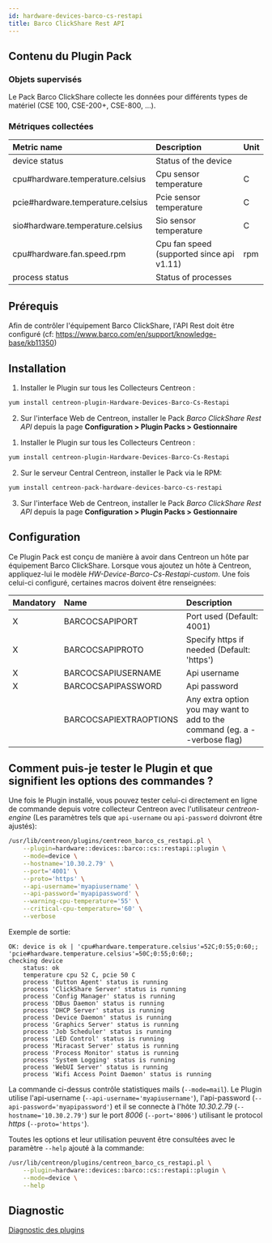 ```yaml
---
id: hardware-devices-barco-cs-restapi
title: Barco ClickShare Rest API
---
```


## Contenu du Plugin Pack

### Objets supervisés

Le Pack Barco ClickShare collecte les données pour différents types de matériel (CSE 100, CSE-200+, CSE-800, ...).

### Métriques collectées

<!--DOCUSAURUS_CODE_TABS-->

<!--Device-->

| Metric name                       | Description                               | Unit |
| :-------------------------------- | :---------------------------------------- | :--- |
| device status                     | Status of the device                      |      |
| cpu#hardware.temperature.celsius  | Cpu sensor temperature                    | C    |
| pcie#hardware.temperature.celsius | Pcie sensor temperature                   | C    |
| sio#hardware.temperature.celsius  | Sio sensor temperature                    | C    |
| cpu#hardware.fan.speed.rpm        | Cpu fan speed (supported since api v1.11) | rpm  |
| process status                    | Status of processes                       |      |

<!--END_DOCUSAURUS_CODE_TABS-->

## Prérequis

Afin de contrôler l'équipement Barco ClickShare, l'API Rest doit être configuré (cf: https://www.barco.com/en/support/knowledge-base/kb11350)

## Installation

<!--DOCUSAURUS_CODE_TABS-->

<!--Online IMP Licence & IT-100 Editions-->

1. Installer le Plugin sur tous les Collecteurs Centreon :

```bash
yum install centreon-plugin-Hardware-Devices-Barco-Cs-Restapi
```

2. Sur l'interface Web de Centreon, installer le Pack *Barco ClickShare Rest API* depuis la page **Configuration > Plugin Packs > Gestionnaire**

<!--Offline IMP License-->

1. Installer le Plugin sur tous les Collecteurs Centreon :

```bash
yum install centreon-plugin-Hardware-Devices-Barco-Cs-Restapi
```

2. Sur le serveur Central Centreon, installer le Pack via le RPM:

```bash
yum install centreon-pack-hardware-devices-barco-cs-restapi
```

3. Sur l'interface Web de Centreon, installer le Pack *Barco ClickShare Rest API* depuis la page **Configuration > Plugin Packs > Gestionnaire**

<!--END_DOCUSAURUS_CODE_TABS-->

## Configuration

Ce Plugin Pack est conçu de manière à avoir dans Centreon un hôte par équipement Barco ClickShare.
Lorsque vous ajoutez un hôte à Centreon, appliquez-lui le modèle *HW-Device-Barco-Cs-Restapi-custom*. 
Une fois celui-ci configuré, certaines macros doivent être renseignées:

| Mandatory | Name                   | Description                                                                |
| :-------- | :--------------------- | :------------------------------------------------------------------------- |
| X         | BARCOCSAPIPORT         | Port used (Default: 4001)                                                  |
| X         | BARCOCSAPIPROTO        | Specify https if needed (Default: 'https')                                 |
| X         | BARCOCSAPIUSERNAME     | Api username                                                               |
| X         | BARCOCSAPIPASSWORD     | Api password                                                               |
|           | BARCOCSAPIEXTRAOPTIONS | Any extra option you may want to add to the command (eg. a --verbose flag) |

## Comment puis-je tester le Plugin et que signifient les options des commandes ?

Une fois le Plugin installé, vous pouvez tester celui-ci directement en ligne de commande depuis votre collecteur Centreon avec l'utilisateur *centreon-engine*
(Les paramètres tels que ```api-username``` ou ```api-password``` doivront être ajustés):

```bash
/usr/lib/centreon/plugins/centreon_barco_cs_restapi.pl \
    --plugin=hardware::devices::barco::cs::restapi::plugin \
    --mode=device \
    --hostname='10.30.2.79' \
    --port='4001' \
    --proto='https' \
    --api-username='myapiusername' \
    --api-password='myapipassword' \
    --warning-cpu-temperature='55' \
    --critical-cpu-temperature='60' \
    --verbose
```

Exemple de sortie:
```
OK: device is ok | 'cpu#hardware.temperature.celsius'=52C;0:55;0:60;; 'pcie#hardware.temperature.celsius'=50C;0:55;0:60;;
checking device
    status: ok
    temperature cpu 52 C, pcie 50 C
    process 'Button Agent' status is running
    process 'ClickShare Server' status is running
    process 'Config Manager' status is running
    process 'DBus Daemon' status is running
    process 'DHCP Server' status is running
    process 'Device Daemon' status is running
    process 'Graphics Server' status is running
    process 'Job Scheduler' status is running
    process 'LED Control' status is running
    process 'Miracast Server' status is running
    process 'Process Monitor' status is running
    process 'System Logging' status is running
    process 'WebUI Server' status is running
    process 'Wifi Access Point Daemon' status is running
```

La commande ci-dessus contrôle statistiques mails (```--mode=mail```).
Le Plugin utilise l'api-username (```--api-username='myapiusername'```), l'api-password (```--api-password='myapipassword'```)
et il se connecte à l'hôte _10.30.2.79_ (```--hostname='10.30.2.79'```) sur le port _8006_ (```--port='8006'```) utilisant le protocol _https_ (```--proto='https'```).

Toutes les options et leur utilisation peuvent être consultées avec le paramètre ```--help``` ajouté à la commande:

```bash
/usr/lib/centreon/plugins/centreon_barco_cs_restapi.pl \
    --plugin=hardware::devices::barco::cs::restapi::plugin \
    --mode=device \
    --help
```

## Diagnostic

[Diagnostic des plugins](../tutorials/troubleshooting-plugins.html)

